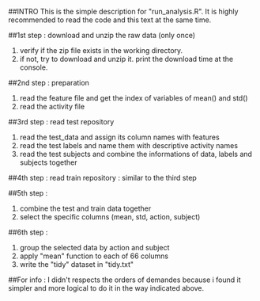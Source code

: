 ##INTRO
This is the simple description for "run_analysis.R".
It is highly recommended to read the code and this text at the same time.

##1st step : download and unzip the raw data (only once)
1) verify if the zip file exists in the working directory.
2) if not, try to download and unzip it. print the download time at the console.

##2nd step : preparation
1) read the feature file and get the index of variables of mean() and std() 
2) read the activity file

##3rd step : read test repository
1) read the test_data and assign its column names with features
2) read the test labels and name them with descriptive activity names
3) read the test subjects and combine the informations of data, labels and subjects together

##4th step : read train repository : similar to the third step

##5th step : 
1) combine the test and train data together 
2) select the specific columns (mean, std, action, subject)

##6th step : 
1) group the selected data by action and subject
2) apply "mean" function to each of 66 columns
3) write the "tidy" dataset in "tidy.txt"

##For info : 
I didn't respects the orders of demandes because i found it simpler and more logical to do it in the way indicated above.





